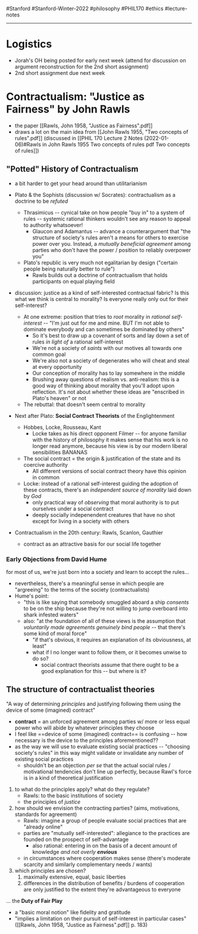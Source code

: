 #Stanford #Stanford-Winter-2022 #philosophy #PHIL170 #ethics #lecture-notes
___
# Logistics
- Jorah's OH being posted for early next week (attend for discussion on argument reconstruction for the 2nd short assignment)
- 2nd short assignment due next week

# Contractualism: "Justice as Fairness" by John Rawls
- the paper [[Rawls, John 1958, "Justice as Fairness".pdf]]
- draws a lot on the main idea from [[John Rawls 1955, "Two concepts of rules".pdf]] (discussed in [[PHIL 170 Lecture 2 Notes (2022-01-06)#Rawls in John Rawls 1955 Two concepts of rules pdf Two concepts of rules]])

## "Potted" History of Contractualism
- a bit harder to get your head around than utilitarianism

- Plato & the Sophists (discussion w/ Socrates): contractualism as a doctrine to be *refuted*
	- Thrasimicus -- cynical take on how people "buy in" to a system of rules -- systemic rational thinkers wouldn't see any reason to appeal to authority whatsoever!
		- Glaucon and Adamantus -- advance a counterargument that "the structure of society's rules aren't a means for others to exercise power over you. Instead, a *mutually beneficial agreement* among parties who don't have the power / position to reliably overpower you"
	- Plato's republic is very much not egalitarian by design ("certain people being naturally better to rule")
		- Rawls builds out a doctrine of contractualism that holds participants on equal playing field
- discussion: justice as a kind of self-interested contractual fabric? Is this what we think is central to morality? Is everyone really only out for their self-interest?
	- At one extreme: position that tries to *root* morality in *rational self-interest* -- "I'm just out for me and mine. BUT I'm not able to dominate everybody and can sometimes be dominated by others"
		- So it's best to draw up a covenant of sorts and lay down a set of rules *in light of* a rational self-interest
		- We're not a society of *saints* with our motives all towards one common goal
		- We're also not a society of degenerates who will cheat and steal at every opportunity
		- Our conception of morality has to lay somewhere in the middle
		- Brushing away questions of realism vs. anti-realism: this is a good way of thinking about morality that you'll adopt upon reflection. It's not about whether these ideas are "enscribed in Plato's heaven" or not
	- The rebuttal: that doesn't seem central to morality
- Next after Plato: **Social Contract Theorists** of the Englightenment
	- Hobbes, Locke, Rousseau, Kant
		- Locke takes as his direct opponent Filmer -- for anyone  familiar with the history of philosophy it makes sense that his work is no longer read anymore, because his view is by our modern liberal sensibilities BANANAS
	- The social contract = the origin & justification of the state and its coercive authority
		- All different versions of social contract theory have this opinion in common
	- Locke: instead of a rational self-interest guiding the adoption of these contracts, there's an *independent source of morality* laid down by *God*
		- only practical way of *observing* that moral authority is to put ourselves under a social contract
		- deeply socially indepenendent creatures that have no shot except for living in a society with others
- Contractualism in the 20th century: Rawls, Scanlon, Gauthier
	- contract as an attractive basis for our social life together

### Early Objections from David Hume
for most of us, we're just born into a society and learn to accept the rules...
- nevertheless, there's a meaningful sense in which people are "argreeing" to the terms of the society (contractualists)
- Hume's point:
	- "this is like saying that somebody smuggled aboard a ship *consents* to be on the ship because they're not willing to jump overboard into shark infested waters"
	- also: "at the foundation of all of these views is the assumption that *voluntarily made agreements genuinely bind people* -- that there's some kind of moral force"
		- "if that's obvious, it requires an explanation of its obviousness, at least"
		- what if I no longer want to follow them, or it becomes unwise to do so?
			- social contract theorists assume that there ought to be a good explanation for this -- but where is it?

## The structure of contractualist theories
"A way of determining *principles* and justifying following them using the device of some (imagined) contract"
- **contract** = an unforced agreement among parties w/ more or less equal power who will abide by whatever principles they choose
- I feel like ==device of some (imagined) contract== is confusing -- how necessary is the device to the principles aforementioned??
- as the way we will use to evaluate existing social practices -- "choosing society's rules" in this way might validate or invalidate any number of existing social practices
	- shouldn't be an objection *per se* that the actual social rules / motivational tendencies don't line up perfectly, because Rawl's force is in a kind of theoretical justification

1. to what do the principles apply? what do they regulate?
	- Rawls: to the basic institutions of society
	- the principles of *justice*
2. how should we envision the contracting parties? (aims, motivations, standards for agreement)
	- Rawls: imagine a group of people evaluate social practices that are "already online"
	- parties are "mutually self-interested": allegiance to the practices are founded on the prospect of self-advantage
		- also rational: entering in on the basis of a decent amount of knowledge *and not overly **envious***
	- in circumstances where cooperation makes sense (there's moderate scarcity and similarly complementary needs / wants)
3. which principles are chosen?
	1. maximally extensive, equal, basic liberties
	2. differences in the distribution of benefits / burdens of cooperation are only justified to the extent they're advantageous to everyone

... the **Duty of Fair Play**
- a "basic moral notion" like fidelity and gratitude
- "implies a limitation on their pursuit of self-interest in particular cases" ([[Rawls, John 1958, "Justice as Fairness".pdf]] p. 183)